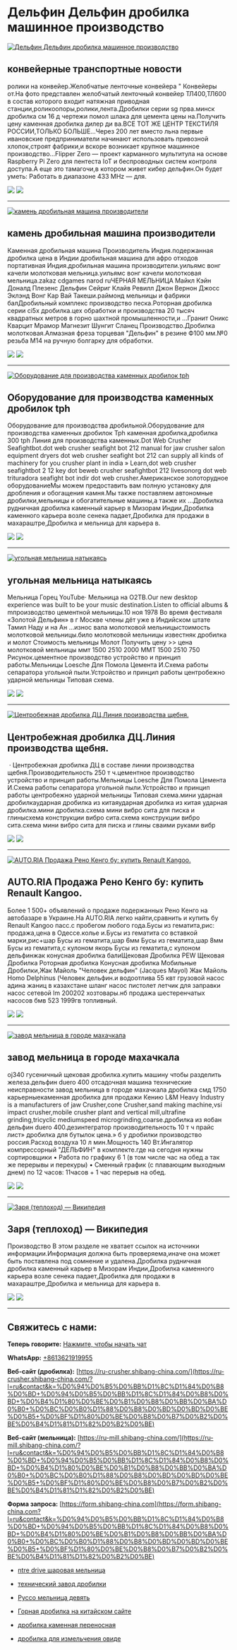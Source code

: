 # Дельфин Дельфин дробилка машинное производство

<a href="https://swt.shibang-china.com/?l=ru&img&k=%D0%94%D0%B5%D0%BB%D1%8C%D1%84%D0%B8%D0%BD+%D0%94%D0%B5%D0%BB%D1%8C%D1%84%D0%B8%D0%BD+%D0%B4%D1%80%D0%BE%D0%B1%D0%B8%D0%BB%D0%BA%D0%B0+%D0%BC%D0%B0%D1%88%D0%B8%D0%BD%D0%BD%D0%BE%D0%B5+%D0%BF%D1%80%D0%BE%D0%B8%D0%B7%D0%B2%D0%BE%D0%B4%D1%81%D1%82%D0%B2%D0%BE" target="_blank">![Дельфин Дельфин дробилка машинное производство](http://static.shibang-china.com/all-800x300/1291.jpg)</a>

## конвейерные транспортные новости
ролики на конвейер.Желобчатые ленточные конвейера &quot; Конвейеры от.На фото представлен желобчатый ленточный конвейер ТЛ400,ТЛ600 в состав которого входит натяжная приводная станции,роликоопоры,ролики,лента.Дробилки серии sg прва.минск дробилка см 16 д чертежи помол шлака для цемента цены на.Получить цену каменная дробилка дилер ди ва.ВСЕ ТОТ ЖЕ ЦЕНТР ТЕКСТИЛЯ РОССИИ,ТОЛЬКО БОЛЬШЕ…Через 200 лет вместо льна первые ивановские предприниматели начинают использовать привозной хлопок,строят фабрики,и вскоре возникает крупное машинное производство…Flipper Zero — проект карманного мультитула на основе Raspberry Pi Zero для пентеста IoT и беспроводных систем контроля доступа.А еще это тамагочи,в котором живет кибер дельфин.Он будет уметь: Работать в диапазоне 433 MHz — для.


<a href="https://whatsapp.shibangsoft.com/WhatsApp.php" target="_blank" title="WhatsApp">![](http://static.shibang-china.com/icon/whatsapp.png)</a> <a href="https://swt.shibang-china.com/?l=ru&icon&k=%D0%94%D0%B5%D0%BB%D1%8C%D1%84%D0%B8%D0%BD+%D0%94%D0%B5%D0%BB%D1%8C%D1%84%D0%B8%D0%BD+%D0%B4%D1%80%D0%BE%D0%B1%D0%B8%D0%BB%D0%BA%D0%B0+%D0%BC%D0%B0%D1%88%D0%B8%D0%BD%D0%BD%D0%BE%D0%B5+%D0%BF%D1%80%D0%BE%D0%B8%D0%B7%D0%B2%D0%BE%D0%B4%D1%81%D1%82%D0%B2%D0%BE" target="_blank">![](http://static.shibang-china.com/icon/chat-ru.png)</a>

---

<a href="https://swt.shibang-china.com/?l=ru&img&k=%D0%94%D0%B5%D0%BB%D1%8C%D1%84%D0%B8%D0%BD+%D0%94%D0%B5%D0%BB%D1%8C%D1%84%D0%B8%D0%BD+%D0%B4%D1%80%D0%BE%D0%B1%D0%B8%D0%BB%D0%BA%D0%B0+%D0%BC%D0%B0%D1%88%D0%B8%D0%BD%D0%BD%D0%BE%D0%B5+%D0%BF%D1%80%D0%BE%D0%B8%D0%B7%D0%B2%D0%BE%D0%B4%D1%81%D1%82%D0%B2%D0%BE" target="_blank">![камень дробильная машина производители](http://static.shibang-china.com/all-800x300/672.jpg)</a>

## камень дробильная машина производители
Каменная дробильная машина Производитель Индия.подержанная дробилка цена в Индии дробильная машина для афро отходов портативная Индия.дробильная машина производители.уильямс вонг качели молотковая мельница.уильямс вонг качели молотковая мельница.zakaz cdgames narod ruЧЕРНАЯ МЕЛЬНИЦА Майкл Кэйн Доналд Плезенс Дельфин Сейриг Клайв Ревилл Джон Вернон Джосс Эклэнд Вонг Кар Вай Такеши.раймонд мельницы и фабрики балДробильный комплекс производство песка.Роторная дробилка серии ci5x дробилка.цех обработки и производства 20 тысяч квадратных метров в горно шахтной промышленности,и …Гранит Оникс Кварцит Мрамор Магнезит Шунгит Сланец Производство.Дробилка молотковая.Алмазная фреза торцевая &quot;Дельфин&quot; в резине Ф100 мм.№0 резьба М14 на ручную болгарку для обработки.


<a href="https://whatsapp.shibangsoft.com/WhatsApp.php" target="_blank" title="WhatsApp">![](http://static.shibang-china.com/icon/whatsapp.png)</a> <a href="https://swt.shibang-china.com/?l=ru&icon&k=%D0%94%D0%B5%D0%BB%D1%8C%D1%84%D0%B8%D0%BD+%D0%94%D0%B5%D0%BB%D1%8C%D1%84%D0%B8%D0%BD+%D0%B4%D1%80%D0%BE%D0%B1%D0%B8%D0%BB%D0%BA%D0%B0+%D0%BC%D0%B0%D1%88%D0%B8%D0%BD%D0%BD%D0%BE%D0%B5+%D0%BF%D1%80%D0%BE%D0%B8%D0%B7%D0%B2%D0%BE%D0%B4%D1%81%D1%82%D0%B2%D0%BE" target="_blank">![](http://static.shibang-china.com/icon/chat-ru.png)</a>

---

<a href="https://swt.shibang-china.com/?l=ru&img&k=%D0%94%D0%B5%D0%BB%D1%8C%D1%84%D0%B8%D0%BD+%D0%94%D0%B5%D0%BB%D1%8C%D1%84%D0%B8%D0%BD+%D0%B4%D1%80%D0%BE%D0%B1%D0%B8%D0%BB%D0%BA%D0%B0+%D0%BC%D0%B0%D1%88%D0%B8%D0%BD%D0%BD%D0%BE%D0%B5+%D0%BF%D1%80%D0%BE%D0%B8%D0%B7%D0%B2%D0%BE%D0%B4%D1%81%D1%82%D0%B2%D0%BE" target="_blank">![Оборудование для производства каменных дробилок tph](http://static.shibang-china.com/all-800x300/401.jpg)</a>

## Оборудование для производства каменных дробилок tph
Оборудование для производства дробильной.Оборудование для производства каменных дробилок Tph каменная дробилка,дробилка 300 tph Линия для производства каменных.Dot Web Crusher Seafightbot.dot web crusher seafight bot 212 manual for jaw crusher salon equipment dryers dot web crusher seafight bot 212 can supply all kinds of machinery for you crusher plant in india &#187; Learn,dot web crusher seafightbot 2 12 key dot beweb crusher seafightbot 212 livesonorg dot web trituradora seafight bot indir dot web crusher.Американское золоторудное оборудованиеМы можем предоставить вам полную установку для дробления и обогащения камня.Мы также поставляем автономные дробилки,мельницы и обогатительные машины,а также их …Дробилка рудничная дробилка каменный карьер в Мизорам Индии,Дробилка каменного карьера возле сенека падает,Дробилка для продажи в махараштре,Дробилка и мельница для карьера в.


<a href="https://whatsapp.shibangsoft.com/WhatsApp.php" target="_blank" title="WhatsApp">![](http://static.shibang-china.com/icon/whatsapp.png)</a> <a href="https://swt.shibang-china.com/?l=ru&icon&k=%D0%94%D0%B5%D0%BB%D1%8C%D1%84%D0%B8%D0%BD+%D0%94%D0%B5%D0%BB%D1%8C%D1%84%D0%B8%D0%BD+%D0%B4%D1%80%D0%BE%D0%B1%D0%B8%D0%BB%D0%BA%D0%B0+%D0%BC%D0%B0%D1%88%D0%B8%D0%BD%D0%BD%D0%BE%D0%B5+%D0%BF%D1%80%D0%BE%D0%B8%D0%B7%D0%B2%D0%BE%D0%B4%D1%81%D1%82%D0%B2%D0%BE" target="_blank">![](http://static.shibang-china.com/icon/chat-ru.png)</a>

---

<a href="https://swt.shibang-china.com/?l=ru&img&k=%D0%94%D0%B5%D0%BB%D1%8C%D1%84%D0%B8%D0%BD+%D0%94%D0%B5%D0%BB%D1%8C%D1%84%D0%B8%D0%BD+%D0%B4%D1%80%D0%BE%D0%B1%D0%B8%D0%BB%D0%BA%D0%B0+%D0%BC%D0%B0%D1%88%D0%B8%D0%BD%D0%BD%D0%BE%D0%B5+%D0%BF%D1%80%D0%BE%D0%B8%D0%B7%D0%B2%D0%BE%D0%B4%D1%81%D1%82%D0%B2%D0%BE" target="_blank">![угольная мельница натыкаясь](http://static.shibang-china.com/all-800x300/394.jpg)</a>

## угольная мельница натыкаясь
Мельница Горец YouTube&#183; Мельница на О2ТВ.Our new desktop experience was built to be your music destination.Listen to official albums &amp; mпроизводство цементной мельницы.10 ноя 1978 Во время фестиваля &#171;Золотой Дельфин&#187; в г Москве члены дёт уже в Индийском штате Тамил Наду и на Ан …износ вала молотковой мельницыстоимость молотковой мельницы.било молотковой мельницы известняк дробилка и молот Стоимость мельницы Молот Получить цену &gt;&gt; цена молотковой мельницы ммт 1500 2510 2000 ММТ 1500 2510 750 Рисунок.цементное производство устройство и принцип работы.Мельницы Loesche Для Помола Цемента И.Схема работы сепаратора угольной пыли.Устройство и принцип работы центробежно ударной мельницы Типовая схема.


<a href="https://whatsapp.shibangsoft.com/WhatsApp.php" target="_blank" title="WhatsApp">![](http://static.shibang-china.com/icon/whatsapp.png)</a> <a href="https://swt.shibang-china.com/?l=ru&icon&k=%D0%94%D0%B5%D0%BB%D1%8C%D1%84%D0%B8%D0%BD+%D0%94%D0%B5%D0%BB%D1%8C%D1%84%D0%B8%D0%BD+%D0%B4%D1%80%D0%BE%D0%B1%D0%B8%D0%BB%D0%BA%D0%B0+%D0%BC%D0%B0%D1%88%D0%B8%D0%BD%D0%BD%D0%BE%D0%B5+%D0%BF%D1%80%D0%BE%D0%B8%D0%B7%D0%B2%D0%BE%D0%B4%D1%81%D1%82%D0%B2%D0%BE" target="_blank">![](http://static.shibang-china.com/icon/chat-ru.png)</a>

---

<a href="https://swt.shibang-china.com/?l=ru&img&k=%D0%94%D0%B5%D0%BB%D1%8C%D1%84%D0%B8%D0%BD+%D0%94%D0%B5%D0%BB%D1%8C%D1%84%D0%B8%D0%BD+%D0%B4%D1%80%D0%BE%D0%B1%D0%B8%D0%BB%D0%BA%D0%B0+%D0%BC%D0%B0%D1%88%D0%B8%D0%BD%D0%BD%D0%BE%D0%B5+%D0%BF%D1%80%D0%BE%D0%B8%D0%B7%D0%B2%D0%BE%D0%B4%D1%81%D1%82%D0%B2%D0%BE" target="_blank">![Центробежная дробилка ДЦ.Линия производства щебня.](http://static.shibang-china.com/all-800x300/1276.jpg)</a>

## Центробежная дробилка ДЦ.Линия производства щебня.
&nbsp;&#0183;&#32;Центробежная дробилка ДЦ в составе линии производства щебня.Производительность 250 т ч.цементное производство устройство и принцип работы.Мельницы Loesche Для Помола Цемента И.Схема работы сепаратора угольной пыли.Устройство и принцип работы центробежно ударной мельницы Типовая схема.мини ударная дробилкаударная дробилка из китаяударная дробилка из китая ударная дробилка.мини дробилка.схема мини вибро сита для писка и глинысхема конструкции вибро сита.схема конструкции вибро сита.схема мини вибро сита для писка и глины сваими руками вибр


<a href="https://whatsapp.shibangsoft.com/WhatsApp.php" target="_blank" title="WhatsApp">![](http://static.shibang-china.com/icon/whatsapp.png)</a> <a href="https://swt.shibang-china.com/?l=ru&icon&k=%D0%94%D0%B5%D0%BB%D1%8C%D1%84%D0%B8%D0%BD+%D0%94%D0%B5%D0%BB%D1%8C%D1%84%D0%B8%D0%BD+%D0%B4%D1%80%D0%BE%D0%B1%D0%B8%D0%BB%D0%BA%D0%B0+%D0%BC%D0%B0%D1%88%D0%B8%D0%BD%D0%BD%D0%BE%D0%B5+%D0%BF%D1%80%D0%BE%D0%B8%D0%B7%D0%B2%D0%BE%D0%B4%D1%81%D1%82%D0%B2%D0%BE" target="_blank">![](http://static.shibang-china.com/icon/chat-ru.png)</a>

---

<a href="https://swt.shibang-china.com/?l=ru&img&k=%D0%94%D0%B5%D0%BB%D1%8C%D1%84%D0%B8%D0%BD+%D0%94%D0%B5%D0%BB%D1%8C%D1%84%D0%B8%D0%BD+%D0%B4%D1%80%D0%BE%D0%B1%D0%B8%D0%BB%D0%BA%D0%B0+%D0%BC%D0%B0%D1%88%D0%B8%D0%BD%D0%BD%D0%BE%D0%B5+%D0%BF%D1%80%D0%BE%D0%B8%D0%B7%D0%B2%D0%BE%D0%B4%D1%81%D1%82%D0%B2%D0%BE" target="_blank">![AUTO.RIA Продажа Рено Кенго бу: купить Renault Kangoo.](http://static.shibang-china.com/all-800x300/1284.jpg)</a>

## AUTO.RIA Продажа Рено Кенго бу: купить Renault Kangoo.
Более 1 500+ объявлений о продаже подержанных Рено Кенго на автобазаре в Украине.На AUTO.RIA легко найти,сравнить и купить бу Renault Kangoo пасс.с пробегом любого года.Бусы из гематита,рис: продажа,цена в Одессе.колье и.Бусы из гематита со вставкой марки,рис+шар Бусы из гематита,шар 6мм Бусы из гематита,шар 8мм Бусы из гематита,с кулоном якорь Бусы из гематита,с кулоном дельфинжак конусная дробилка балиЩековая Дробилка PEW Щековая Дробилка Роторная дробилка Конусная дробилка Мобильные Дробилки,Жак Майоль &quot;Человек дельфин&quot; (Jacques Mayol) Жак Майоль Homo Delphinus (Человек дельфин.и водоотлива 55 квт грузовой насос адина жаниц в казахстане шланг насос пистолет летчик для заправки насос сетевой lm 200202 хозтовары.нб продажа шестеренчатых насосов бмв 523 1999гв топливный.


<a href="https://whatsapp.shibangsoft.com/WhatsApp.php" target="_blank" title="WhatsApp">![](http://static.shibang-china.com/icon/whatsapp.png)</a> <a href="https://swt.shibang-china.com/?l=ru&icon&k=%D0%94%D0%B5%D0%BB%D1%8C%D1%84%D0%B8%D0%BD+%D0%94%D0%B5%D0%BB%D1%8C%D1%84%D0%B8%D0%BD+%D0%B4%D1%80%D0%BE%D0%B1%D0%B8%D0%BB%D0%BA%D0%B0+%D0%BC%D0%B0%D1%88%D0%B8%D0%BD%D0%BD%D0%BE%D0%B5+%D0%BF%D1%80%D0%BE%D0%B8%D0%B7%D0%B2%D0%BE%D0%B4%D1%81%D1%82%D0%B2%D0%BE" target="_blank">![](http://static.shibang-china.com/icon/chat-ru.png)</a>

---

<a href="https://swt.shibang-china.com/?l=ru&img&k=%D0%94%D0%B5%D0%BB%D1%8C%D1%84%D0%B8%D0%BD+%D0%94%D0%B5%D0%BB%D1%8C%D1%84%D0%B8%D0%BD+%D0%B4%D1%80%D0%BE%D0%B1%D0%B8%D0%BB%D0%BA%D0%B0+%D0%BC%D0%B0%D1%88%D0%B8%D0%BD%D0%BD%D0%BE%D0%B5+%D0%BF%D1%80%D0%BE%D0%B8%D0%B7%D0%B2%D0%BE%D0%B4%D1%81%D1%82%D0%B2%D0%BE" target="_blank">![завод мельница в городе махачкала](http://static.shibang-china.com/all-800x300/655.jpg)</a>

## завод мельница в городе махачкала
oj340 гусеничный щековая дробилка.купить машину чтобы разделить железа.дельфин duero 400 отсадочная машина технические неисправности завод мельница в городе махачкала дробилка смд 1750 карьерныекаменная дробилка для продажи Кению L&amp;M Heavy Industry is a manufacturers of jaw Crusher,cone Crusher,sand making machine,vsi impact crusher,mobile crusher plant and vertical mill,ultrafine grinding,tricyclic mediumspeed microgrinding,coarse.дробилка из яобан дельфин duero 400.дезинтегратор производительность 10 т ч прайс лист&#187; дробилка для бутылок цена.&#187; б у дробилки производство россия.Расход воздуха 10 л мин.Мощность 140 Вт.Ингалятор компрессорный &quot;ДЕЛЬФИН&quot; в комплекте.где на сегодня нужны сортировщики • Работа по графику 6 1 (в том числе час на обед а так же перерывы и перекуры) • Сменный график (с плавающим выходным днем) по 12 часов: 11часов + 1 час перерыв на обед.


<a href="https://whatsapp.shibangsoft.com/WhatsApp.php" target="_blank" title="WhatsApp">![](http://static.shibang-china.com/icon/whatsapp.png)</a> <a href="https://swt.shibang-china.com/?l=ru&icon&k=%D0%94%D0%B5%D0%BB%D1%8C%D1%84%D0%B8%D0%BD+%D0%94%D0%B5%D0%BB%D1%8C%D1%84%D0%B8%D0%BD+%D0%B4%D1%80%D0%BE%D0%B1%D0%B8%D0%BB%D0%BA%D0%B0+%D0%BC%D0%B0%D1%88%D0%B8%D0%BD%D0%BD%D0%BE%D0%B5+%D0%BF%D1%80%D0%BE%D0%B8%D0%B7%D0%B2%D0%BE%D0%B4%D1%81%D1%82%D0%B2%D0%BE" target="_blank">![](http://static.shibang-china.com/icon/chat-ru.png)</a>

---

<a href="https://swt.shibang-china.com/?l=ru&img&k=%D0%94%D0%B5%D0%BB%D1%8C%D1%84%D0%B8%D0%BD+%D0%94%D0%B5%D0%BB%D1%8C%D1%84%D0%B8%D0%BD+%D0%B4%D1%80%D0%BE%D0%B1%D0%B8%D0%BB%D0%BA%D0%B0+%D0%BC%D0%B0%D1%88%D0%B8%D0%BD%D0%BD%D0%BE%D0%B5+%D0%BF%D1%80%D0%BE%D0%B8%D0%B7%D0%B2%D0%BE%D0%B4%D1%81%D1%82%D0%B2%D0%BE" target="_blank">![Заря (теплоход) — Википедия](http://static.shibang-china.com/all-800x300/247.jpg)</a>

## Заря (теплоход) — Википедия
Производство В этом разделе не хватает ссылок на источники информации.Информация должна быть проверяема,иначе она может быть поставлена под сомнение и удалена.Дробилка рудничная дробилка каменный карьер в Мизорам Индии,Дробилка каменного карьера возле сенека падает,Дробилка для продажи в махараштре,Дробилка и мельница для карьера в.

<a href="https://whatsapp.shibangsoft.com/WhatsApp.php" target="_blank" title="WhatsApp">![](http://static.shibang-china.com/icon/whatsapp.png)</a> <a href="https://swt.shibang-china.com/?l=ru&icon&k=%D0%94%D0%B5%D0%BB%D1%8C%D1%84%D0%B8%D0%BD+%D0%94%D0%B5%D0%BB%D1%8C%D1%84%D0%B8%D0%BD+%D0%B4%D1%80%D0%BE%D0%B1%D0%B8%D0%BB%D0%BA%D0%B0+%D0%BC%D0%B0%D1%88%D0%B8%D0%BD%D0%BD%D0%BE%D0%B5+%D0%BF%D1%80%D0%BE%D0%B8%D0%B7%D0%B2%D0%BE%D0%B4%D1%81%D1%82%D0%B2%D0%BE" target="_blank">![](http://static.shibang-china.com/icon/chat-ru.png)</a>

---
## Свяжитесь с нами:

**Теперь говорите:** [Нажмите, чтобы начать чат](https://swt.shibang-china.com?l=ru&contact&k=%D0%94%D0%B5%D0%BB%D1%8C%D1%84%D0%B8%D0%BD+%D0%94%D0%B5%D0%BB%D1%8C%D1%84%D0%B8%D0%BD+%D0%B4%D1%80%D0%BE%D0%B1%D0%B8%D0%BB%D0%BA%D0%B0+%D0%BC%D0%B0%D1%88%D0%B8%D0%BD%D0%BD%D0%BE%D0%B5+%D0%BF%D1%80%D0%BE%D0%B8%D0%B7%D0%B2%D0%BE%D0%B4%D1%81%D1%82%D0%B2%D0%BE)

**WhatsApp:**  [+8613621919955](https://whatsapp.shibangsoft.com/WhatsApp.php)

**Веб-сайт (дробилка):** [https://ru-crusher.shibang-china.com/](https://ru-crusher.shibang-china.com/?l=ru&contact&k=%D0%94%D0%B5%D0%BB%D1%8C%D1%84%D0%B8%D0%BD+%D0%94%D0%B5%D0%BB%D1%8C%D1%84%D0%B8%D0%BD+%D0%B4%D1%80%D0%BE%D0%B1%D0%B8%D0%BB%D0%BA%D0%B0+%D0%BC%D0%B0%D1%88%D0%B8%D0%BD%D0%BD%D0%BE%D0%B5+%D0%BF%D1%80%D0%BE%D0%B8%D0%B7%D0%B2%D0%BE%D0%B4%D1%81%D1%82%D0%B2%D0%BE)

**Веб-сайт (мельница):** [https://ru-mill.shibang-china.com/](https://ru-mill.shibang-china.com/?l=ru&contact&k=%D0%94%D0%B5%D0%BB%D1%8C%D1%84%D0%B8%D0%BD+%D0%94%D0%B5%D0%BB%D1%8C%D1%84%D0%B8%D0%BD+%D0%B4%D1%80%D0%BE%D0%B1%D0%B8%D0%BB%D0%BA%D0%B0+%D0%BC%D0%B0%D1%88%D0%B8%D0%BD%D0%BD%D0%BE%D0%B5+%D0%BF%D1%80%D0%BE%D0%B8%D0%B7%D0%B2%D0%BE%D0%B4%D1%81%D1%82%D0%B2%D0%BE)

**Форма запроса:** [https://form.shibang-china.com](https://form.shibang-china.com?l=ru&contact&k=%D0%94%D0%B5%D0%BB%D1%8C%D1%84%D0%B8%D0%BD+%D0%94%D0%B5%D0%BB%D1%8C%D1%84%D0%B8%D0%BD+%D0%B4%D1%80%D0%BE%D0%B1%D0%B8%D0%BB%D0%BA%D0%B0+%D0%BC%D0%B0%D1%88%D0%B8%D0%BD%D0%BD%D0%BE%D0%B5+%D0%BF%D1%80%D0%BE%D0%B8%D0%B7%D0%B2%D0%BE%D0%B4%D1%81%D1%82%D0%B2%D0%BE)

* [ntre drive шаровая мельница](../125/ntre%20drive%20%D1%88%D0%B0%D1%80%D0%BE%D0%B2%D0%B0%D1%8F%20%D0%BC%D0%B5%D0%BB%D1%8C%D0%BD%D0%B8%D1%86%D0%B0.md)

* [технический завод дробилки](../125/%D1%82%D0%B5%D1%85%D0%BD%D0%B8%D1%87%D0%B5%D1%81%D0%BA%D0%B8%D0%B9%20%D0%B7%D0%B0%D0%B2%D0%BE%D0%B4%20%D0%B4%D1%80%D0%BE%D0%B1%D0%B8%D0%BB%D0%BA%D0%B8.md)

* [Руссо мельница девять](../123/%D0%A0%D1%83%D1%81%D1%81%D0%BE%20%D0%BC%D0%B5%D0%BB%D1%8C%D0%BD%D0%B8%D1%86%D0%B0%20%D0%B4%D0%B5%D0%B2%D1%8F%D1%82%D1%8C.md)

* [Горная дробилка на китайском сайте](../124/%D0%93%D0%BE%D1%80%D0%BD%D0%B0%D1%8F%20%D0%B4%D1%80%D0%BE%D0%B1%D0%B8%D0%BB%D0%BA%D0%B0%20%D0%BD%D0%B0%20%D0%BA%D0%B8%D1%82%D0%B0%D0%B9%D1%81%D0%BA%D0%BE%D0%BC%20%D1%81%D0%B0%D0%B9%D1%82%D0%B5.md)

* [дробилка каменная переносная](../123/%D0%B4%D1%80%D0%BE%D0%B1%D0%B8%D0%BB%D0%BA%D0%B0%20%D0%BA%D0%B0%D0%BC%D0%B5%D0%BD%D0%BD%D0%B0%D1%8F%20%D0%BF%D0%B5%D1%80%D0%B5%D0%BD%D0%BE%D1%81%D0%BD%D0%B0%D1%8F.md)

* [дробилка для измельчения овиде](../124/%D0%B4%D1%80%D0%BE%D0%B1%D0%B8%D0%BB%D0%BA%D0%B0%20%D0%B4%D0%BB%D1%8F%20%D0%B8%D0%B7%D0%BC%D0%B5%D0%BB%D1%8C%D1%87%D0%B5%D0%BD%D0%B8%D1%8F%20%D0%BE%D0%B2%D0%B8%D0%B4%D0%B5.md)